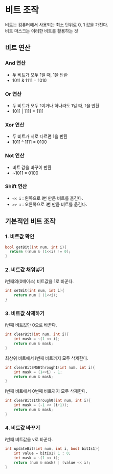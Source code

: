 # 비트 조작  

비트는 컴퓨터에서 사용되는 최소 단위로 0, 1 값을 가진다.  
비트 마스크는 이러한 비트를 활용하는 것  

## 비트 연산  
### And 연산  
- 두 비트가 모두 1일 때, 1을 반환  
- 1011 & 1111 = 1010  

### Or 연산  
- 두 비트가 모두 1이거나 하나라도 1일 때, 1을 반환  
- 1011 | 1111 = 1111  

### Xor 연산  
- 두 비트가 서로 다르면 1을 반환  
- 1011 ^ 1111 = 0100  

### Not 연산  
- 비트 값을 바꾸어 반환  
- ~1011 = 0100  

### Shift 연산  
- `<< i` : 왼쪽으로 i번 만큼 비트를 옮긴다.  
- `>> i` : 오른쪽으로 i번 만큼 비트를 옮긴다.  

## 기본적인 비트 조작  
### 1. 비트값 확인  
```c++
bool getBit(int num, int i){
  return ((num & (1<<i) != 0);
}
```
### 2. 비트값 채워넣기  
i번째의(0베이스) 비트값을 1로 바꾼다.  
```c++
int setBit(int num, int i){
    return num | (1<<i);
}
```

### 3. 비트값 삭제하기  
i번째 비트값만 0으로 바꾼다.  
```c++
int clearBit(int num, int i){
    int mask = ~(1 << i);
    return num & mask;
}
```
최상위 비트에서 i번째 비트까지 모두 삭제한다.  
```c++
int clearBitsMSBthroughI(int num, int i){
    int mask = (1<<i) - 1;
    return num & mask;
}
```
i번째 비트에서 0번째 비트까지 모두 삭제한다.  
```c++
int clearBitsIthrough0(int num, int i){
    int mask = (-1 << (i+1));
    return num & mask;
}
```
### 4. 비트값 바꾸기  
i번째 비트값을 v로 바꾼다.  
```c++
int updateBit(int num, int i, bool bitIs1){
    int value = bitIs1? 1 : 0;
    int mask = ~(1 << i);
    return (num & mask) | (value << i);
}
```
